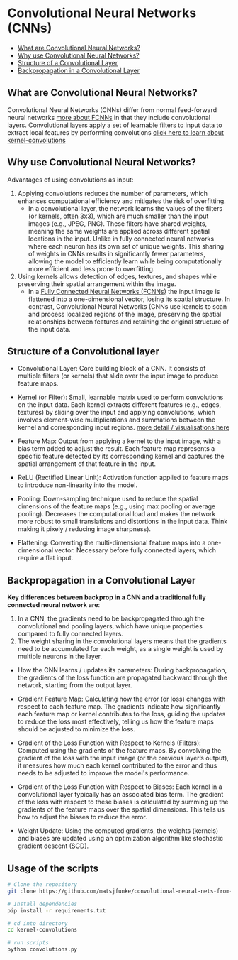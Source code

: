 # Convolutional Neural Networks (CNNs)

- [What are Convolutional Neural Networks?](#what-are-convolutional-neural-networks)
- [Why use Convolutional Neural Networks?](#why-use-convolutional-neural-networks)
- [Structure of a Convolutional Layer](#structure-of-a-convolutional-layer)
- [Backpropagation in a Convolutional Layer](#backpropagation-in-a-convolutional-layer)

## What are Convolutional Neural Networks?

Convolutional Neural Networks (CNNs) differ from normal feed-forward neural networks [more about FCNNs](https://github.com/matsjfunke/feedforward-neural-network-from-scratch) in that they include convolutional layers.
Convolutional layers apply a set of learnable filters to input data to extract local features by performing convolutions [click here to learn about kernel-convolutions](kernel-convolutions)

## Why use Convolutional Neural Networks?

Advantages of using convolutions as input:

1. Applying convolutions reduces the number of parameters, which enhances computational efficiency and mitigates the risk of overfitting.
   - In a convolutional layer, the network learns the values of the filters (or kernels, often 3x3), which are much smaller than the input images (e.g., JPEG, PNG). These filters have shared weights, meaning the same weights are applied across different spatial locations in the input. Unlike in fully connected neural networks where each neuron has its own set of unique weights. This sharing of weights in CNNs results in significantly fewer parameters, allowing the model to efficiently learn while being computationally more efficient and less prone to overfitting.
2. Using kernels allows detection of edges, textures, and shapes while preserving their spatial arrangement within the image.
   - In a [Fully Connected Neural Networks (FCNNs)](https://github.com/matsjfunke/feedforward-neural-network-from-scratch) the input image is flattened into a one-dimensional vector, losing its spatial structure. In contrast, Convolutional Neural Networks (CNNs use kernels to scan and process localized regions of the image, preserving the spatial relationships between features and retaining the original structure of the input data.

## Structure of a Convolutional layer

- Convolutional Layer: Core building block of a CNN. It consists of multiple filters (or kernels) that slide over the input image to produce feature maps.

- Kernel (or Filter): Small, learnable matrix used to perform convolutions on the input data. Each kernel extracts different features (e.g., edges, textures) by sliding over the input and applying convolutions, which involves element-wise multiplications and summations between the kernel and corresponding input regions. [more detail / visualisations here](kernel-convolutions)

- Feature Map: Output from applying a kernel to the input image, with a bias term added to adjust the result. Each feature map represents a specific feature detected by its corresponding kernel and captures the spatial arrangement of that feature in the input.

- ReLU (Rectified Linear Unit): Activation function applied to feature maps to introduce non-linearity into the model.

- Pooling: Down-sampling technique used to reduce the spatial dimensions of the feature maps (e.g., using max pooling or average pooling). Decreases the computational load and makes the network more robust to small translations and distortions in the input data. Think making it pixely / reducing image sharpness).

- Flattening: Converting the multi-dimensional feature maps into a one-dimensional vector. Necessary before fully connected layers, which require a flat input.

## Backpropagation in a Convolutional Layer

**Key differences between backprop in a CNN and a traditional fully connected neural network are**:

1. In a CNN, the gradients need to be backpropagated through the convolutional and pooling layers, which have unique properties compared to fully connected layers.
2. The weight sharing in the convolutional layers means that the gradients need to be accumulated for each weight, as a single weight is used by multiple neurons in the layer.

- How the CNN learns / updates its parameters: During backpropagation, the gradients of the loss function are propagated backward through the network, starting from the output layer.

- Gradient Feature Map: Calculating how the error (or loss) changes with respect to each feature map. The gradients indicate how significantly each feature map or kernel contributes to the loss, guiding the updates to reduce the loss most effectively, telling us how the feature maps should be adjusted to minimize the loss.

- Gradient of the Loss Function with Respect to Kernels (Filters): Computed using the gradients of the feature maps. By convolving the gradient of the loss with the input image (or the previous layer’s output), it measures how much each kernel contributed to the error and thus needs to be adjusted to improve the model's performance.

- Gradient of the Loss Function with Respect to Biases: Each kernel in a convolutional layer typically has an associated bias term. The gradient of the loss with respect to these biases is calculated by summing up the gradients of the feature maps over the spatial dimensions. This tells us how to adjust the biases to reduce the error.

- Weight Update: Using the computed gradients, the weights (kernels) and biases are updated using an optimization algorithm like stochastic gradient descent (SGD).

## Usage of the scripts

```bash
# Clone the repository
git clone https://github.com/matsjfunke/convolutional-neural-nets-from-scratch

# Install dependencies
pip install -r requirements.txt

# cd into directory
cd kernel-convolutions

# run scripts
python convolutions.py
```

